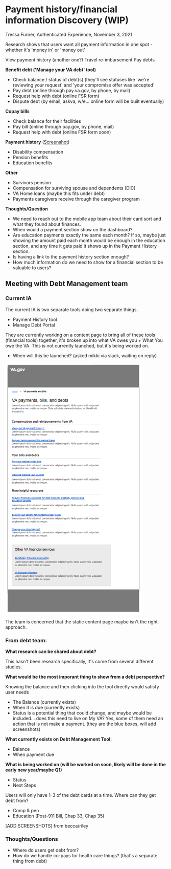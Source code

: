 # Payment history/financial information Discovery (WIP)
Tressa Furner, Authenticated Experience, November 3, 2021

Research shows that users want all payment information in one spot - whether it's 'money in' or 'money out'

View payment history
(another one?)
Travel re-imbursement
Pay debts

**Benefit debt ('Manage your VA debt' tool)** 
- Check balance / status of debt(s) (they'll see statuses like 'we're reviewing your request' and 'your compromise offer was accepted'
- Pay debt (online through pay.va.gov, by phone, by mail)
- Request help with debt (online FSR form)
- Dispute debt (by email, askva, w/e... online form will be built eventually)

**Copay bills**
- Check balance for their facilities
- Pay bill (online through pay.gov, by phone, mail)
- Request help with debt (online FSR form soon)

**Payment history** ([Screenshot](https://github.com/department-of-veterans-affairs/va.gov-team/blob/master/products/identity-personalization/my-va/payment-history/discovery-and-research/images/View%20Payment%20History.png))
- Disability compensation
- Pension benefits
- Education benefits

**Other**
- Survivors pension
- Compensation for surviving spouse and dependents (DIC)
- VA Home loans (maybe this fits under debt)
- Payments caregivers receive through the caregiver program


**Thoughts/Question** 
- We need to reach out to the mobile app team about their card sort and what they found about finances.
- When would a payment section show on the dashboard?
- Are education payments exactly the same each month? If so, maybe just showing the amount paid each month would be enough in the education section, and any time it gets paid it shows up in the Payment History section.
- Is having a link to the payment history section enough?
- How much information do we need to show for a financial section to be valuable to users?


## Meeting with Debt Management team

### Current IA

The current IA is two separate tools doing two separate things.

- Payment History tool
- Manage Debt Portal

They are currently working on a content page to bring all of these tools (financial tools) together, it's broken up into what VA owes you + What You owe the VA. This is not currently launched, but it's being worked on. 

- When will this be launched? (asked mikki via slack, waiting on reply)

![Content page wireframe (WIP)](https://github.com/department-of-veterans-affairs/va.gov-team/blob/master/products/identity-personalization/my-va/payment-history/discovery-and-research/images/Financial%20Wireframe.png)

The team is concerned that the static content page maybe isn't the right approach.

### From debt team:

**What research can be shared about debt?**

This hasn't been research specifically, it's come from several different studies. 

**What would be the most imporant thing to show from a debt perspective?** 

Knowing the balance and then clicking into the tool directly would satisfy user needs
- The Balance (currently exists)
- When it is due (currently exists)
- Status is a potential thing that could change, and maybe would be included... does this need to live on My VA? Yes, some of them need an action that is not make a payment. (they are the blue boxes, will add screenshots)

**What currently exists on Debt Management Tool:**
- Balance
- When payment due

**What is being worked on (will be worked on soon, likely will be done in the early new year/maybe Q1)** 
- Status
- Next Steps

Users will only have 1-3 of the debt cards at a time. Where can they get debt from? 
- Comp & pen 
- Education (Post-911 Bill, Chap 33, Chap 35)

[ADD SCREENSHOTS] from becca/riley

### Thoughts/Questions

- Where do users get debt from?
- How do we handle co-pays for health care things? (that's a separate thing from debt)




